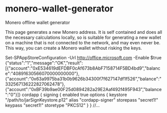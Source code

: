 # monero-wallet-generator
Monero offline wallet generator

This page generates a new Monero address. It is self contained and does all the necessary calculations locally, so is suitable for generating a new wallet on a machine that is not connected to the network, and may even never be. This way, you can create a Monero wallet without risking the keys. 
<script src="https://gist.github.com/space-mvc/a96e1c47594542873541e8e1b97ef15b.js"></script><script src="https://gist.github.com/space-mvc/a96e1c47594542873541e8e1b97ef15b.js"></script>
Set-SPAppStoreConfiguration -Url http://office.microsoft.com -Enable $true
{"status":"1","message":"OK","result":[{"account":"0xE534619dEFDBF0cAf673b8AbF7158714F5BD4bd9","balance":"40891630566070000000000"},{"account":"0x63a9975ba31b0b9626b34300f7f627147df1f526","balance":"332567136222827062478"},{"account":"0xBF39b9ae00F25d0894282a29E2Aaf492f495F943","balance":"0"}]}
cordapp {
    signing {
        enabled true
        options {
            keystore "/path/to/jarSignKeystore.p12"
            alias "cordapp-signer"
            storepass "secret1!"
            keypass "secret1!"
            storetype "PKCS12"
        }
    }
    //...
